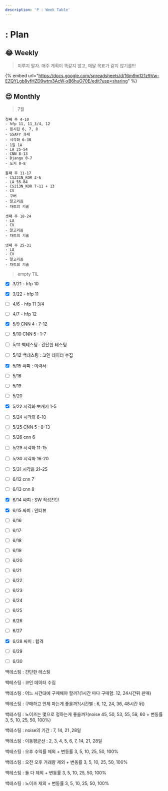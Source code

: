 ```yaml
---
description: 'P : Week Table'
---
```


# : Plan

## 😂 Weekly

> 미루지 말자. 매주 계획이 똑같지 않고, 매달 목표가 같지 않기를!!!

{% embed url="https://docs.google.com/spreadsheets/d/16m9m121z9Vw-EZQYLgb8yfHZD9wtm3AcW-xB6huO70E/edit?usp=sharing" %}



## 😍 Monthly  

> 7월

```text
첫째 주 4-10
- hfp 11, 11_3/4, 12
- 밑시딥 6, 7, 8
- SSAFY 과제
- 시각화 6-30
- 1일 1A
- LA 25-54
- CNN 8-13
- Django 0-7
- 도커 0-8

둘째 주 11-17
- CS231N_KOR 2-6
- LA 55-84
- CS213N_KOR 7-11 + 13
- CV
- 쿠버
- 알고리즘
- 차트의 기술

셋째 주 18-24
- LA 
- CV
- 알고리즘
- 차트의 기술

넷째 주 25-31
- LA 
- CV
- 알고리즘
- 차트의 기술
```



> empty TIL

* [x] 3/21 - hfp 10
* [x] 3/22 - hfp 11
* [ ] 4/6 - hfp 11 3/4
* [ ] 4/7 - hfp 12
* [x] 5/9 CNN 4 : 7-12
* [ ] 5/10 CNN 5 : 1-7
* [ ] 5/11 백테스팅 : 간단한 테스팅
* [ ] 5/12 백테스팅 : 코인 데이터 수집
* [x] 5/15 싸피 : 이력서
* [ ] 5/16 
* [ ] 5/19 
* [ ] 5/20 
* [x] 5/22 시각화 뽀개기 1-5
* [ ] 5/24 시각화 6-10
* [ ] 5/25 CNN 5 : 8-13
* [ ] 5/26 cnn 6
* [ ] 5/29 시각화 11-15
* [ ] 5/30 시각화 16-20
* [ ] 5/31 시각화 21-25
* [ ] 6/12 cnn 7
* [ ] 6/13 cnn 8
* [x] 6/14 싸피 : SW 적성진단
* [x] 6/15 싸피 : 인터뷰
* [ ] 6/16 
* [ ] 6/17
* [ ] 6/18
* [ ] 6/19 
* [ ] 6/20 
* [ ] 6/21 
* [ ] 6/22
* [ ] 6/23
* [ ] 6/24
* [ ] 6/25
* [ ] 6/26
* [ ] 6/27
* [x] 6/28 싸피 : 합격
* [ ] 6/29
* [ ] 6/30





백테스팅 : 간단한 테스팅

백테스팅 : 코인 데이터 수집

백테스팅 : 어느 시간대에 구매해야 할까?\(1시간 마다 구매함. 12, 24시간뒤 판매\)

백테스팅 : 구매하고 언제 파는게 좋을까?\(시간별 : 6, 12, 24, 36, 48시간 뒤\)

백테스팅 : 노이즈는 몇으로 정하는게 좋을까?\(noise 45, 50, 53, 55, 58, 60 + 변동률 3, 5, 10, 25, 50, 100%\)

백테스팅 : noise의 기간 : 7, 14, 21 ,28일

백테스팅 : 이동평균선 : 2, 3, 4, 5, 6, 7, 14, 21, 28일

백테스팅 : 오후 수익률 제외 + 변동률 3, 5, 10, 25, 50, 100%

백테스팅 : 오전 오후 거래량 제외 + 변동률 3, 5, 10, 25, 50, 100%

백테스팅 : 둘 다 제외 + 변동률 3, 5, 10, 25, 50, 100%

백테스팅 : 노이즈 제외 + 변동률 3, 5, 10, 25, 50, 100%



